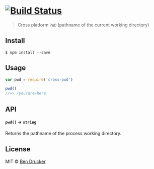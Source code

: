 #  [![Build Status](https://travis-ci.org/bendrucker/.svg?branch=master)](https://travis-ci.org/bendrucker/)

> Cross platform `PWD` (pathname of the current working directory)


## Install

```
$ npm install --save 
```


## Usage

```js
var pwd = require('cross-pwd')

pwd()
//=> /you/are/here
```

## API

#### `pwd()` -> `string`

Returns the pathname of the process working directory.

## License

MIT © [Ben Drucker](http://bendrucker.me)
